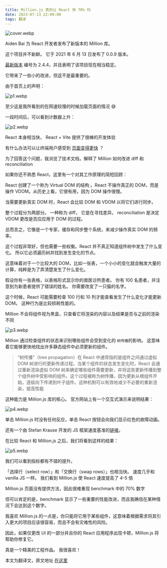 ```yaml
---
title: Million.js 真的让 React 快 70% 吗
date: 2023-07-13 22:09:00
tags: 翻译
---
```


![cover.webp](/imgs/post/is-million-js-really-making-react-70-faster/cover.webp)

Aiden Bai 为 React 开发者发布了新版本的 Million 库。

这个项目并不新鲜。 它于 2021 年 6 月 13 日发布了 0.0.9 版本。

[最新版本](https://github.com/aidenybai/million) 编号为 2.4.4，并且表明了该项目现在相当稳定。

它带来了一些小的改进，但这不是最重要的。

由于首页上的声明：


![p1.webp](/imgs/post/is-million-js-really-making-react-70-faster/p1.webp)

至少这是我所看到的在网速较慢的时候加载页面的情况 😅

一段时间后，可以看到计数器上升：


![p2.webp](/imgs/post/is-million-js-really-making-react-70-faster/p2.webp)

React 本身相当快， React + Vite 提供了很棒的开发体验

有什么办法可以让终端用户感受到 [页面变得更快](https://million.dev/) ？

为了回答这个问题，我浏览了技术文档，解释了 Million 如何改进 diff 和 reconciliation

如果你还不熟悉 React，这里有一个对其工作原理的简短回顾：

React 创建了一个称为 Virtual DOM 的结构 。React 不操作真正的 DOM，而是操作 VDOM。从历史上看，它很有用，因为 DOM 操作很慢。

当需要更新真实 DOM 时，React 会比较 DOM 和 VDOM 以将它们进行同步。

整个过程分为两部分。 一种称为 diff， 它是在寻找差异。 reconciliation 是决定 VDOM 更改是否应应用于 DOM 的过程。

总而言之，它像是一个专家，缓存和同步整个系统，来减少操作真实 DOM 的频率。

这个过程非常好，但也需要一些权衡。React 并不真正知道组件树中发生了什么变化。 所以它必须遍历树并找到发生变化的节点。

这意味着对于一个比较大的 DOM，比如一张表，一个小小的变化就会触发大量的计算，纯粹是为了弄清楚发生了什么变化。

假设你有一张表格，以表格形式显示你的兽医诊所患者。 你有 100 名患者，并注意到为新患者提供了错误的姓名。 你需要改变了一只猫的名字。

这个时候，React 可能需要检查 100 行和 10 列才能查看发生了什么变化才能更新 DOM。 这种行为是比较损耗性能的。

Million 不会将组件视为黑盒，只查看它将渲染的内容以及结果是否与之前的渲染不同


![p3.webp](/imgs/post/is-million-js-really-making-react-70-faster/p3.webp)

Million 通过检查组件的状态来识别哪些组件会受到变化的 `树传播`的影响。 这意味着它能够更快地找出许多静态组件中必须更新的组件。

> “树传播”（tree propagation）在 React 中通常指的是组件之间通过虚拟 DOM 树进行的更新传递过程。当某个组件的状态发生变化时，React 会通过重新渲染虚拟 DOM 树来确定哪些组件需要更新，并将这些更新传播到整个组件树中受影响的组件。这个过程被称为树传播，因为更新从根组件开始，逐级向下传递到叶子组件。这种机制可以有效地减少不必要的重新渲染，提高性能

这种能力是 Million.js 库的核心。 官方网站上有一个交互式演示来说明结果：


![p4.webp](/imgs/post/is-million-js-really-making-react-70-faster/p4.webp)

单击 Million.js 时没有任何反应，单击 React 按钮会向我们显示红色的故障动画。

还有一个由 Stefan Krause 开发的 JS 框架速度基准的[链接](https://krausest.github.io/js-framework-benchmark/2023/table_chrome_112.0.5615.49.html)。

在比较 React 和 Million.js 之后，我们将看到这样的结果：


![p5.webp](/imgs/post/is-million-js-really-making-react-70-faster/p5.webp)

我们可以看到指标都有不错的提升。

「选择行（select row）」和「交换行（swap rows）」也相当快。 速度几乎和 vanilla JS 一样。 我们看到 Million.js 使 React 速度提高了 4-5 倍

Million.js 页面没有提供方法，因此很难重现 benchmark 中的 70% 数字

但可以肯定的是，benchmark 显示了一些重要的性能改进，而且我确信在某种情况下会达到这个数字。

我喜欢 Million.js 的一点是，你只能将它用于某些组件，这意味着根据需求将其引入更大的项目应该很容易，而且不会有灾难性的风险。

因此，如果仅更改 UI 的一部分并且你的 React 应用程序出现卡顿，Million.js 将帮助你修复它。

真是一个精美的工程作品。 我很喜欢！

本文为翻译文，原文地址 [在这里](https://medium.com/@tomaszs2/is-million-js-really-making-react-70-faster-255356f6c179)